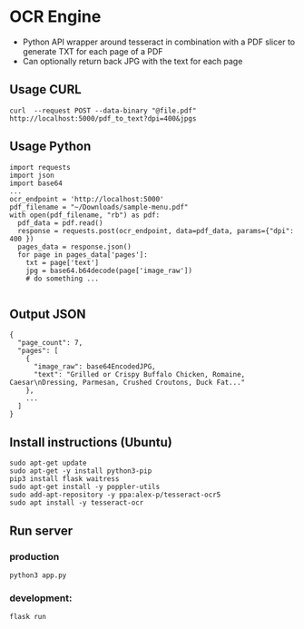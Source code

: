 # OCR Engine
- Python API wrapper around tesseract in combination with a PDF slicer to generate TXT for each page of a PDF
- Can optionally return back JPG with the text for each page

## Usage CURL
```
curl  --request POST --data-binary "@file.pdf" http://localhost:5000/pdf_to_text?dpi=400&jpgs 
```

## Usage Python
```
import requests
import json
import base64
...
ocr_endpoint = 'http://localhost:5000'
pdf_filename = "~/Downloads/sample-menu.pdf"
with open(pdf_filename, "rb") as pdf:
  pdf_data = pdf.read()
  response = requests.post(ocr_endpoint, data=pdf_data, params={"dpi": 400 })
  pages_data = response.json()
  for page in pages_data['pages']:
    txt = page['text']
    jpg = base64.b64decode(page['image_raw'])
    # do something ...
   
```

## Output JSON
```
{
  "page_count": 7,
  "pages": [
    {
      "image_raw": base64EncodedJPG,
      "text": "Grilled or Crispy Buffalo Chicken, Romaine, Caesar\nDressing, Parmesan, Crushed Croutons, Duck Fat..."
    },
    ...
  ]
}
```

## Install instructions (Ubuntu)
```
sudo apt-get update
sudo apt-get -y install python3-pip
pip3 install flask waitress
sudo apt-get install -y poppler-utils
sudo add-apt-repository -y ppa:alex-p/tesseract-ocr5
sudo apt install -y tesseract-ocr
```
## Run server
### production
```python3 app.py``` 
### development: 
```flask run```
